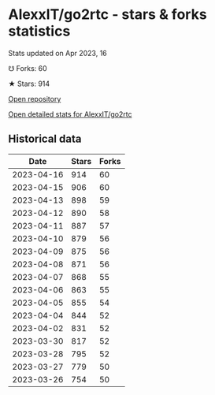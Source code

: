 # AlexxIT/go2rtc - stars & forks statistics

Stats updated on Apr 2023, 16

☋ Forks: 60

★ Stars: 914

[Open repository](https://github.com/AlexxIT/go2rtc)

[Open detailed stats for AlexxIT/go2rtc](https://reviewgithub.com/rep/AlexxIT/go2rtc)

## Historical data
| Date | Stars | Forks |
|------|-------|-------|
| 2023-04-16 | 914 | 60 | 
| 2023-04-15 | 906 | 60 | 
| 2023-04-13 | 898 | 59 | 
| 2023-04-12 | 890 | 58 | 
| 2023-04-11 | 887 | 57 | 
| 2023-04-10 | 879 | 56 | 
| 2023-04-09 | 875 | 56 | 
| 2023-04-08 | 871 | 56 | 
| 2023-04-07 | 868 | 55 | 
| 2023-04-06 | 863 | 55 | 
| 2023-04-05 | 855 | 54 | 
| 2023-04-04 | 844 | 52 | 
| 2023-04-02 | 831 | 52 | 
| 2023-03-30 | 817 | 52 | 
| 2023-03-28 | 795 | 52 | 
| 2023-03-27 | 779 | 50 | 
| 2023-03-26 | 754 | 50 | 

